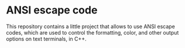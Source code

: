 # ANSI escape code

This repository contains a little project that allows to use ANSI escape codes, which are used to control the formatting, color, and other output options on text terminals, in C++.